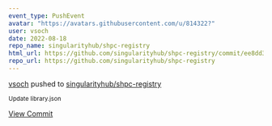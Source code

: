 ```yaml
---
event_type: PushEvent
avatar: "https://avatars.githubusercontent.com/u/814322?"
user: vsoch
date: 2022-08-18
repo_name: singularityhub/shpc-registry
html_url: https://github.com/singularityhub/shpc-registry/commit/ee8dd3f60128c46262b3215f65f8b8bcf8b5be58
repo_url: https://github.com/singularityhub/shpc-registry
---
```


<a href='https://github.com/vsoch' target='_blank'>vsoch</a> pushed to <a href='https://github.com/singularityhub/shpc-registry' target='_blank'>singularityhub/shpc-registry</a>

<small>Update library.json</small>

<a href='https://github.com/singularityhub/shpc-registry/commit/ee8dd3f60128c46262b3215f65f8b8bcf8b5be58' target='_blank'>View Commit</a>